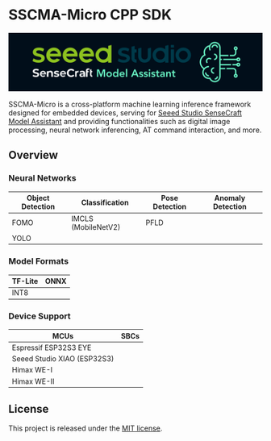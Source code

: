 # SSCMA-Micro CPP SDK

![SSCMA](docs/images/sscma.png)

SSCMA-Micro is a cross-platform machine learning inference framework designed for embedded devices, serving for [Seeed Studio SenseCraft Model Assistant](https://github.com/Seeed-Studio/SSCMA) and providing functionalities such as digital image processing, neural network inferencing, AT command interaction, and more.


## Overview

### Neural Networks

| Object Detection | Classification      | Pose Detection | Anomaly Detection |
|------------------|---------------------|----------------|-------------------|
| FOMO             | IMCLS (MobileNetV2) | PFLD           |                   |
| YOLO             |                     |                |                   |

### Model Formats

| TF-Lite | ONNX |
|---------|------|
| INT8    |      |

### Device Support

| MCUs                        | SBCs |
|-----------------------------|------|
| Espressif ESP32S3 EYE       |      |
| Seeed Studio XIAO (ESP32S3) |      |
| Himax WE-I                  |      |
| Himax WE-II                 |      |


## License

This project is released under the [MIT license](LICENSES).
